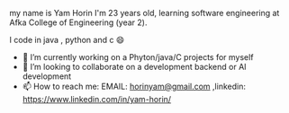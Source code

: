 my name is Yam Horin 
I'm 23 years old, learning software engineering at Afka College of Engineering (year 2). 

I code in java , python and c 😄
- 🔭 I’m currently working on a Phyton/java/C projects for myself
- 💬 I’m looking to collaborate on a development backend or AI development
- 📫 How to reach me: EMAIL: horinyam@gmail.com ,linkedin: https://www.linkedin.com/in/yam-horin/

###
<!--
**YamHorin/YamHorin** is a ✨ _special_ ✨ repository because its `README.md` (this file) appears on your GitHub profile.

Here are some ideas to get you started:

- 🔭 I’m currently working on ...
- 🌱 I’m currently learning ...
- 👯 I’m looking to collaborate on ...
- 🤔 I’m looking for help with ...
- 💬 Ask me about ...
- 📫 How to reach me: ...
- 😄 Pronouns: ...
- ⚡ Fun fact: ...
-->
